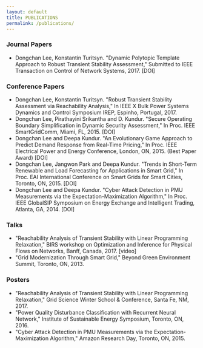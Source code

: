```yaml
---
layout: default
title: PUBLICATIONS
permalink: /publications/
---
```


### **Journal Papers**
- Dongchan Lee, Konstantin Turitsyn. "Dynamic Polytopic Template Approach to Robust Transient Stability Assessment," Submitted to IEEE Transaction on Control of Network Systems, 2017. [DOI]

### **Conference Papers**
- Dongchan Lee, Konstantin Turitsyn. "Robust Transient Stability Assessment via Reachability Analysis," In IEEE X Bulk Power Systems Dynamics and Control Symposium IREP, Espinho, Portugal, 2017.​
- Dongchan Lee, Pirathayini Srikantha and D. Kundur. "Secure Operating Boundary Simplification in Dynamic Security Assessment," In Proc. IEEE SmartGridComm, Miami, FL, 2015.​ [DOI]
- Dongchan Lee and Deepa Kundur. "An Evolutionary Game Approach to Predict Demand Response from Real-Time Pricing," In Proc. IEEE Electrical Power and Energy Conference, London, ON, 2015. (Best Paper Award) [DOI]
- Dongchan Lee, Jangwon Park and Deepa Kundur. "Trends in Short-Term Renewable and Load Forecasting for Applications in Smart Grid," In Proc. EAI International Conference on Smart Grids for Smart Cities, Toronto, ON, 2015. [DOI]
- Dongchan Lee and Deepa Kundur. "Cyber Attack Detection in PMU Measurements via the Expectation-Maximization Algorithm," In Proc. IEEE GlobalSIP Symposium on Energy Exchange and Intelligent Trading, Atlanta, GA, 2014.​ [DOI]

### **Talks**
- "Reachability Analysis of Transient Stability with Linear Programming Relaxation," BIRS workshop on Optimization and Inference for Physical Flows on Networks, Banff, Canada, 2017. [video]
- "Grid Modernization Through Smart Grid," Beyond Green Environment Summit, Toronto, ON, 2013.

### **Posters**
- "Reachability Analysis of Transient Stability with Linear Programming Relaxation," Grid Science Winter School & Conference, Santa Fe, NM, 2017.
- "Power Quality Disturbance Classification with Recurrent Neural Network," Institute of Sustainable Energy Symposium, Toronto, ON, 2016.
- "Cyber Attack Detection in PMU Measurements via the Expectation-Maximization Algorithm," Amazon Research Day, Toronto, ON, 2015.
